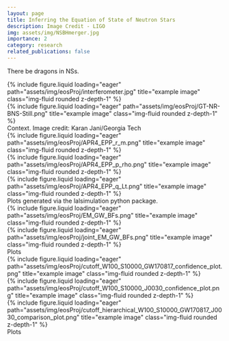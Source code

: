 ```yaml
---
layout: page
title: Inferring the Equation of State of Neutron Stars
description: Image Credit - LIGO
img: assets/img/NSBHmerger.jpg
importance: 2
category: research
related_publications: false
---
```


There be dragons in NSs.

<div class="row">
    <div class="col-sm mt-3 mt-md-0">
        {% include figure.liquid loading="eager" path="assets/img/eosProj/interferometer.jpg" title="example image" class="img-fluid rounded z-depth-1" %}
    </div>
    <div class="col-sm mt-3 mt-md-0">
        {% include figure.liquid loading="eager" path="assets/img/eosProj/GT-NR-BNS-Still.png" title="example image" class="img-fluid rounded z-depth-1" %}
    </div>
</div>
<div class="caption">
    Context. Image credit: Karan Jani/Georgia Tech
</div>


<div class="row">
    <div class="col-sm mt-3 mt-md-0">
        {% include figure.liquid loading="eager" path="assets/img/eosProj/APR4_EPP_r_m.png" title="example image" class="img-fluid rounded z-depth-1" %}
    </div>
    <div class="col-sm mt-3 mt-md-0">
        {% include figure.liquid loading="eager" path="assets/img/eosProj/APR4_EPP_p_rho.png" title="example image" class="img-fluid rounded z-depth-1" %}
    </div>
    <div class="col-sm mt-3 mt-md-0">
        {% include figure.liquid loading="eager" path="assets/img/eosProj/APR4_EPP_q_Lt.png" title="example image" class="img-fluid rounded z-depth-1" %}
    </div>
</div>
<div class="caption">
    Plots generated via the lalsimulation python package.
</div>


<div class="row">
    <div class="col-sm mt-3 mt-md-0">
        {% include figure.liquid loading="eager" path="assets/img/eosProj/EM_GW_BFs.png" title="example image" class="img-fluid rounded z-depth-1" %}
    </div>
    <div class="col-sm mt-3 mt-md-0">
        {% include figure.liquid loading="eager" path="assets/img/eosProj/joint_EM_GW_BFs.png" title="example image" class="img-fluid rounded z-depth-1" %}
    </div>
</div>
<div class="caption">
    Plots
</div>


<div class="row">
    <div class="col-sm mt-3 mt-md-0">
        {% include figure.liquid loading="eager" path="assets/img/eosProj/cutoff_W100_S10000_GW170817_confidence_plot.png" title="example image" class="img-fluid rounded z-depth-1" %}
    </div>
    <div class="col-sm mt-3 mt-md-0">
        {% include figure.liquid loading="eager" path="assets/img/eosProj/cutoff_W100_S10000_J0030_confidence_plot.png" title="example image" class="img-fluid rounded z-depth-1" %}
    </div>
    <div class="col-sm mt-3 mt-md-0">
        {% include figure.liquid loading="eager" path="assets/img/eosProj/cutoff_hierarchical_W100_S10000_GW170817_J0030_comparison_plot.png" title="example image" class="img-fluid rounded z-depth-1" %}
    </div>
</div>
<div class="caption">
    Plots
</div>

